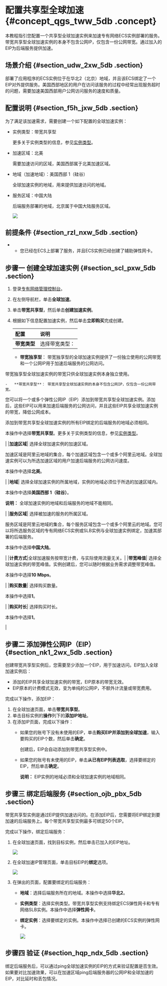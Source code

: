 # 配置共享型全球加速 {#concept_qgs_tww_5db .concept}

本教程指引您配置一个共享型全球加速实例来加速专有网络ECS实例部署的服务。带宽共享型全球加速实例的本身不包含公网IP，仅包含一份公网带宽。通过加入的EIP为后端服务提供加速。

## 场景介绍 {#section_udw_2xw_5db .section}

部署了应用程序的ECS实例位于在华北2（北京）地域，并且该ECS绑定了一个EIP对外提供服务。美国西部地区的用户在访问该服务的过程中经常出现服务超时的问题，需要加速美国西部用户公网访问服务的速度和质量。

## 配置说明 {#section_f5h_jxw_5db .section}

为了满足该加速需求，需要创建一个如下配置的全球加速实例：

-   实例类型：带宽共享型

    更多关于实例类型的信息，参见[实例类型](../../../../intl.zh-CN/用户指南/实例类型.md#)。

-   加速区域：北美

    需要加速访问的区域，美国西部属于北美加速区域。

-   地域（加速地域）：美国西部 1（硅谷）

    全球加速实例的地域，用来提供加速访问的地域。

-   服务区域：中国大陆

    后端服务部署的地域，北京属于中国大陆服务区域。

    ![](http://static-aliyun-doc.oss-cn-hangzhou.aliyuncs.com/assets/img/12632/15363110341372_zh-CN.png)


## 前提条件 {#section_rzl_nxw_5db .section}

-   -   您已经在ECS上部署了服务，并且ECS实例已经创建了辅助弹性网卡。


## 步骤一 创建全球加速实例 {#section_scl_pxw_5db .section}

1.  登录[专有网络管理控制台](https://vpcnext.console.aliyun.com)。
2.  在左侧导航栏，单击**全球加速**。
3.  单击**带宽共享型**，然后单击**创建加速实例**。
4.  根据如下信息配置加速实例，然后单击**立即购买**完成创建。

    |配置|说明|
    |:-|:-|
    |**带宽类型**| 选择带宽类型：

    -   **带宽独享型**： 带宽独享型的全球加速实例提供了一份独立使用的公网带宽和一个公网IP用于加速后端服务的公网访问。

带宽独享型全球加速实例的带宽只供全球加速实例本身独立使用。

    -   **带宽共享型**： 带宽共享型全球加速实例的本身不包含公网IP，仅包含一份公网带宽。

您可以将一个或多个弹性公网IP（EIP）添加到带宽共享型全球加速实例。添加后，这些EIP可以用来加速后端服务的公网访问，并且这些EIP共享全球加速实例的带宽，降低公网成本。

添加到带宽共享型全球加速实例的所有EIP绑定的后端服务的地域必须相同。

 本操作中选择**带宽共享型**。更多关于实例类型的信息，参见[实例类型](../../../../intl.zh-CN/用户指南/实例类型.md#)。

 |
    |**加速区域**| 选择全球加速实例的加速区域。

 加速区域是阿里云地域的集合，每个加速区域包含一个或多个阿里云地域。全球加速实例可以为所选加速区域的用户加速后端服务的公网访问速度。

 本操作中选择**北美**。

 |
    |**地域**| 选择全球加速实例的所属地域，实例的地域必须位于所选的加速区域内。

 本操作中选择**美国西部 1（硅谷）**。

 **说明：** 全球加速实例的地域和后端服务的地域不能相同。

 |
    |**服务区域**| 选择被加速的服务的所属区域。

 服务区域是阿里云地域的集合，每个服务区域包含一个或多个阿里云的地域。您可以将所选服务区域的专有网络ECS实例或SLB实例与全球加速实例绑定，加速其部署的后端服务。

 本操作中选择**中国大陆**。

 |
    |**计费方式**|全球加速服务按带宽计费，与实际使用流量无关。|
    |**带宽峰值**| 选择全球加速实例的带宽峰值。实例创建后，您可以随时根据业务需求调整带宽峰值。

 本操作中选择**10 Mbps**。

 |
    |**购买数量**| 选择购买数量。

 本操作中选择**1**。

 |
    |**购买时长**| 选择购买时长。

 本操作中选择**1**。

 |


## 步骤二 添加弹性公网IP（EIP） {#section_nk1_2wx_5db .section}

创建带宽共享型实例后，您需要至少添加一个EIP，用于加速访问。EIP加入全球加速实例后：

-   添加的EIP共享全球加速实例的带宽，EIP原本的带宽无效。
-   EIP原本的计费模式无效，变为单纯的公网IP，不额外计流量或带宽费用。

完成以下操作，添加EIP：

1.  在全球加速页面，单击**带宽共享型**。
2.  单击目标实例的**操作**列下的**添加IP地址**。
3.  在添加IP页面，完成以下操作：
    -   如果您的账号下没有未使用的EIP，单击**购买EIP并添加到全球加速**，输入要购买的EIP个数，然后单击**确定**。

        创建后，EIP会自动添加到带宽共享型实例中。

    -   如果您的账号有未使用的EIP，单击**从已有EIP列表选取**，选择要绑定的EIP，然后单击**确定**。

        **说明：** EIP实例的地域必须和全球加速实例的地域相同。


## 步骤三 绑定后端服务 {#section_ojb_pbx_5db .section}

带宽共享型实例是通过EIP提供加速访问的。在添加EIP后，您需要将EIP绑定到要加速的后端服务上。每个带宽共享型实例最多可绑定50个EIP。

完成以下操作，绑定后端服务：

1.  在全球加速页面，找到目标实例，然后单击已加入的EIP地址。

    ![](http://static-aliyun-doc.oss-cn-hangzhou.aliyuncs.com/assets/img/12644/15363110341430_zh-CN.png)

2.  在全球加速IP管理页面，单击目标EIP的**绑定**选项。

    ![](http://static-aliyun-doc.oss-cn-hangzhou.aliyuncs.com/assets/img/12644/15363110356956_zh-CN.png)

3.  在弹出的页面，配置要绑定的后端服务：
    -   **地域**：选择后端服务所在的地域。本操作中选择**华北2**。
    -   **实例类型**：选择实例类型。带宽共享型实例支持绑定ECS弹性网卡和专有网络SLB实例。本操作中选择**弹性网卡**。
    -   **绑定实例**：选择要绑定的实例。本操作中选择已创建的ECS实例的弹性网卡。

        ![](http://static-aliyun-doc.oss-cn-hangzhou.aliyuncs.com/assets/img/12644/15363110351447_zh-CN.png)


## 步骤四 验证 {#section_hqp_ndx_5db .section}

绑定后端服务后，可以通过ping全球加速实例的EIP的方式来验证配置是否生效。如果要对比加速效果，可以在加速区域ping后端服务器的公网IP和全球加速的EIP，对比延时和丢包情况。


